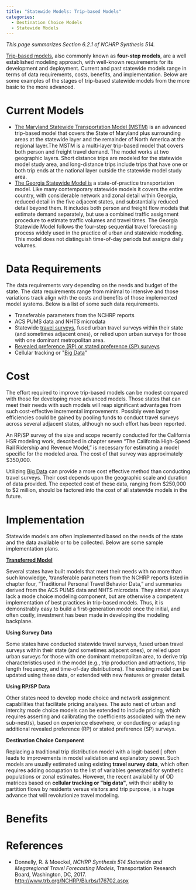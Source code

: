 ```yaml
---
title: "Statewide Models: Trip-based Models"
categories:
  - Destination Choice Models
  - Statewide Models
---
```



*This page summarizes Section 6.2.1 of NCHRP Synthesis 514.*

[Trip-based models](Trip_based_models), also commonly known as **four-step models**, are a well established modeling approach, with well-known requirements for its development and deployment. Current and past statewide models range in terms of data requirements, costs, benefits, and implementation. Below are some examples of the stages of trip-based statewide models from the more basic to the more advanced.

Current Models
==============

-   [The Maryland Statewide Transportation Model (MSTM)](Maryland_Statewide_Transportation_Model) is an advanced trip-based model that covers the State of Maryland plus surrounding areas at the statewide layer and the remainder of North America at the regional layer.The MSTM is a multi-layer trip-based model that covers both person and freight travel demand. The model works at two geographic layers. Short distance trips are modeled for the statewide model study area, and long-distance trips include trips that have one or both trip ends at the national layer outside the statewide model study area.
-   [The Georgia Statewide Model is](Georgia_Statewide_Model) a state-of-practice transportation model. Like many contemporary statewide models it covers the entire country, with considerable network and zonal detail within Georgia, reduced detail in the five adjacent states, and substantially reduced detail beyond them. It includes both person and freight flow models that estimate demand separately, but use a combined traffic assignment procedure to estimate traffic volumes and travel times. The Georgia Statewide Model follows the four-step sequential travel forecasting process widely used in the practice of urban and statewide modeling. This model does not distinguish time-of-day periods but assigns daily volumes.

Data Requirements
=================

The data requirements vary depending on the needs and budget of the state. The data requirements range from minimal to intensive and those variations track align with the costs and benefits of those implemented model systems. Below is a list of some such data requirements.

-   Transferable parameters from the NCHRP reports
-   ACS PUMS data and NHTS microdata
-   Statewide [travel surveys](Travel_surveys), fused urban travel surveys within their state (and sometimes adjacent ones), or relied upon urban surveys for those with one dominant metropolitan area.
-   [Revealed preference (RP) or stated preference (SP) surveys](Stated_preference_surveys)
-   Cellular tracking or "[Big Data](Big_Data)"

Cost
====

The effort required to improve trip-based models can be modest compared with those for developing more advanced models. Those states that can meet their needs with such models will reap significant advantages from such cost-effective incremental improvements. Possibly even larger efficiencies could be gained by pooling funds to conduct travel surveys across several adjacent states, although no such effort has been reported.

An RP/SP survey of the size and scope recently conducted for the California HSR modeling work, described in chapter seven “The California High-Speed Rail Ridership and Revenue Model,” is necessary for estimating a model specific for the modeled area. The cost of that survey was approximately \$350,000.

Utilizing [Big Data](Big_Data) can provide a more cost effective method than conducting travel surveys. Their cost depends upon the geographic scale and duration of data provided. The expected cost of these data, ranging from \$250,000 to \$2 million, should be factored into the cost of all statewide models in the future.

Implementation
==============

Statewide models are often implemented based on the needs of the state and the data available or to be collected. Below are some sample implementation plans.

**[Transferred Model](Model_Transferability)**

Several states have built models that meet their needs with no more than such knowledge, 'transferable parameters from the NCHRP reports listed in chapter four, “Traditional Personal Travel Behavior Data,” and summaries derived from the ACS PUMS data and NHTS microdata. They almost always lack a mode choice modeling component, but are otherwise a competent implementation of best practices in trip-based models. Thus, it is demonstrably easy to build a first-generation model once the initial, and often costly, investment has been made in developing the modeling backplane.

**Using Survey Data**

Some states have conducted statewide travel surveys, fused urban travel surveys within their state (and sometimes adjacent ones), or relied upon urban surveys for those with one dominant metropolitan area, to derive trip characteristics used in the model (e.g., trip production and attractions, trip length frequency, and time-of-day distributions). The existing model can be updated using these data, or extended with new features or greater detail.

**Using RP/SP Data**

Other states need to develop mode choice and network assignment capabilities that facilitate pricing analyses. The auto nest of urban and intercity mode choice models can be extended to include pricing, which requires asserting and calibrating the coefficients associated with the new sub-nest(s), based on experience elsewhere, or conducting or adapting additional revealed preference (RP) or stated preference (SP) surveys.

**Destination Choice Component**

Replacing a traditional trip distribution model with a logit-based \[ often leads to improvements in model validation and explanatory power. Such models are usually estimated using existing **travel survey data**, which often requires adding occupation to the list of variables generated for synthetic populations or zonal estimates. However, the recent availability of OD matrices based on **cellular tracking or "big data"**, with their ability to partition flows by residents versus visitors and trip purpose, is a huge advance that will revolutionize travel modeling.

Benefits
========

References
==========

-   Donnelly, R. & Moeckel, *NCHRP Synthesis 514 Statewide and Megaregional Travel Forecasting Models*, Transportation Research Board, Washington, DC, 2017. <http://www.trb.org/NCHRP/Blurbs/176702.aspx>


